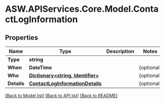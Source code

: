 
# ASW.APIServices.Core.Model.ContactLogInformation

## Properties

Name | Type | Description | Notes
------------ | ------------- | ------------- | -------------
**Type** | **string** |  | 
**When** | **DateTime** |  | [optional] 
**Who** | [**Dictionary&lt;string, Identifier&gt;**](Identifier.md) |  | [optional] 
**Details** | [**ContactLogInformationDetails**](ContactLogInformationDetails.md) |  | [optional] 

[[Back to Model list]](../README.md#documentation-for-models)
[[Back to API list]](../README.md#documentation-for-api-endpoints)
[[Back to README]](../README.md)

